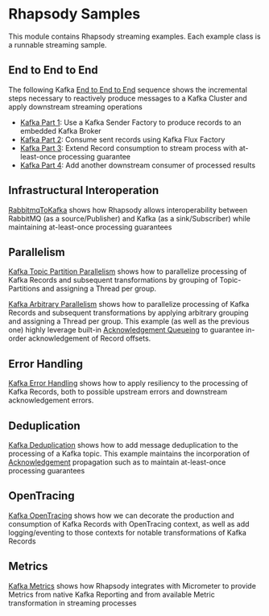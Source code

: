 # Rhapsody Samples
This module contains Rhapsody streaming examples. Each example class is a runnable streaming sample.

## End to End to End
The following Kafka [End to End to End](src/main/java/com/expedia/rhapsody/samples/endtoendtoend) sequence shows the incremental steps necessary to reactively produce messages to a Kafka Cluster and apply downstream streaming operations
- [Kafka Part 1](src/main/java/com/expedia/rhapsody/samples/endtoendtoend/KafkaPart1.java): Use a Kafka Sender Factory to produce records to an embedded Kafka Broker
- [Kafka Part 2](src/main/java/com/expedia/rhapsody/samples/endtoendtoend/KafkaPart2.java): Consume sent records using Kafka Flux Factory
- [Kafka Part 3](src/main/java/com/expedia/rhapsody/samples/endtoendtoend/KafkaPart3.java): Extend Record consumption to stream process with at-least-once processing guarantee
- [Kafka Part 4](src/main/java/com/expedia/rhapsody/samples/endtoendtoend/KafkaPart4.java): Add another downstream consumer of processed results

## Infrastructural Interoperation
[RabbitmqToKafka](src/main/java/com/expedia/rhapsody/samples/infrastructuralinteroperability/RabbitmqToKafka.java) shows how Rhapsody allows interoperability between RabbitMQ (as a source/Publisher) and Kafka (as a sink/Subscriber) while maintaining at-least-once processing guarantees

## Parallelism
[Kafka Topic Partition Parallelism](src/main/java/com/expedia/rhapsody/samples/parallelism/KafkaTopicPartitionParallelism.java) shows how to parallelize processing of Kafka Records and subsequent transformations by grouping of Topic-Partitions and assigning a Thread per group.
 
[Kafka Arbitrary Parallelism](src/main/java/com/expedia/rhapsody/samples/parallelism/KafkaArbitraryParallelism.java) shows how to parallelize processing of Kafka Records and subsequent transformations by applying arbitrary grouping and assigning a Thread per group. This example (as well as the previous one) highly leverage built-in [Acknowledgement Queueing](../core/src/main/java/com/expedia/rhapsody/core/acknowledgement/AcknowledgementQueuingSubscriber.java) to guarantee in-order acknowledgement of Record offsets.

## Error Handling
[Kafka Error Handling](src/main/java/com/expedia/rhapsody/samples/errorhandling/KafkaErrorHandling.java) shows how to apply resiliency to the processing of Kafka Records, both to possible upstream errors and downstream acknowledgement errors.

## Deduplication
[Kafka Deduplication](src/main/java/com/expedia/rhapsody/samples/deduplication/KafkaDeduplication.java) shows how to add message deduplication to the processing of a Kafka topic. This example maintains the incorporation of [Acknowledgement](../api/src/main/java/com/expedia/rhapsody/api/Acknowledgeable.java) propagation such as to maintain at-least-once processing guarantees

## OpenTracing
[Kafka OpenTracing](src/main/java/com/expedia/rhapsody/samples/opentracing/KafkaOpenTracing.java) shows how we can decorate the production and consumption of Kafka Records with OpenTracing context, as well as add logging/eventing to those contexts for notable transformations of Kafka Records

## Metrics
[Kafka Metrics](src/main/java/com/expedia/rhapsody/samples/metrics/KafkaMetrics.java) shows how Rhapsody integrates with Micrometer to provide Metrics from native Kafka Reporting and from available Metric transformation in streaming processes
